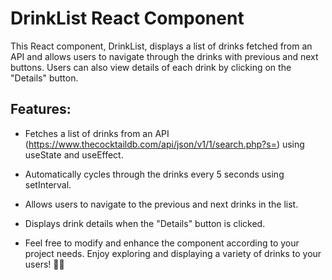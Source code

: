 # DrinkList React Component
This React component, DrinkList, displays a list of drinks fetched from an API and allows users to navigate through the drinks with previous and next buttons. Users can also view details of each drink by clicking on the "Details" button.

## Features:
- Fetches a list of drinks from an API (https://www.thecocktaildb.com/api/json/v1/1/search.php?s=) using useState and useEffect.
- Automatically cycles through the drinks every 5 seconds using setInterval.
- Allows users to navigate to the previous and next drinks in the list.
- Displays drink details when the "Details" button is clicked.

- Feel free to modify and enhance the component according to your project needs. Enjoy exploring and displaying a variety of drinks to your users! 🍹🥂